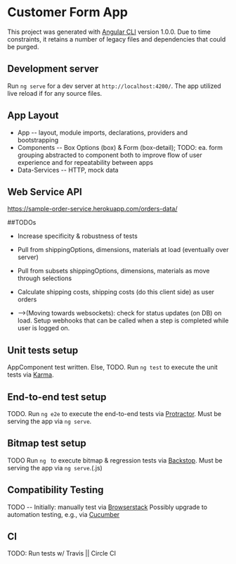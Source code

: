 # Customer Form App

This project was generated with [Angular CLI](https://github.com/angular/angular-cli) version 1.0.0. Due to time constraints, it retains a number of legacy files and dependencies that could be purged.

## Development server

Run `ng serve` for a dev server at `http://localhost:4200/`. The app utilized live reload if for any source files.

## App Layout
- App -- layout, module imports, declarations, providers and bootstrapping
- Components -- Box Options (box) & Form (box-detail); TODO: ea. form grouping abstracted to component both to improve flow of user experience and for repeatability between apps
- Data-Services -- HTTP, mock data

## Web Service API
https://sample-order-service.herokuapp.com/orders-data/

##TODOs
- Increase specificity & robustness of tests
- Pull from shippingOptions, dimensions, materials at load (eventually over server)
- Pull from subsets shippingOptions, dimensions, materials as move through selections
- Calculate shipping costs, shipping costs (do this client side) as user orders

- -->(Moving towards websockets): check for status updates (on DB) on load. Setup webhooks that can be called when a step is completed while user is logged on.


## Unit tests setup

AppComponent test written. Else, TODO. Run `ng test` to execute the unit tests via [Karma](https://karma-runner.github.io).

## End-to-end test setup

TODO. Run `ng e2e` to execute the end-to-end tests via [Protractor](http://www.protractortest.org/).
Must be serving the app via `ng serve`.

## Bitmap test setup

TODO Run `ng ` to execute bitmap & regression tests via [Backstop](https://github.com/garris/BackstopJS).
Must be serving the app via `ng serve`.(.js)

## Compatibility Testing

TODO -- Initially: manually test via [Browserstack](https://www.browserstack.com/)
Possibly upgrade to automation testing, e.g., via [Cucumber](https://github.com/cucumber/cucumber-js)

## CI

TODO: Run tests w/ Travis || Circle CI
